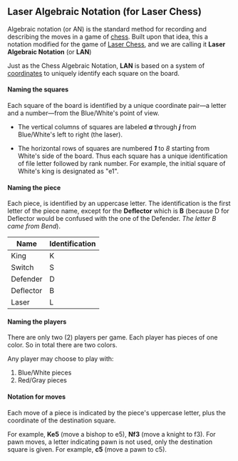 ## Laser Algebraic Notation (for Laser Chess)

Algebraic notation (or AN) is the standard method for recording and describing the moves in a game of [chess](https://en.wikipedia.org/wiki/Chess). Built upon that idea, this a notation modified for the game of [Laser Chess](https://en.wikipedia.org/wiki/Laser_Chess), and we are calling it **Laser Algebraic Notation** (or **LAN**)

Just as the Chess Algebraic Notation, **LAN** is based on a system of [coordinates](https://en.wikipedia.org/wiki/Coordinates) to uniquely identify each square on the board.



#### **Naming the squares**

Each square of the board is identified by a unique coordinate pair—a letter and a number—from the Blue/White's point of view.

- The vertical columns of squares are labeled ***a*** through ***j*** from Blue/White's left to right (the laser). 

- The horizontal rows of squares are numbered ***1*** to *8* starting from White's side of the board. Thus each square has a unique identification of file letter followed by rank number. For example, the initial square of White's king is designated as "e1".



#### Naming the piece

Each piece, is identified by an uppercase letter.
The identification is the first letter of the piece name, except for the **Deflector** which is **B** (because D for Deflector would be confused with the one of the Defender. *The letter B came from Bend*).

| Name      | Identification |
| --------- | -------------- |
| King      | K              |
| Switch    | S              |
| Defender  | D              |
| Deflector | B              |
| Laser     | L              |



#### Naming the players

There are only two (2) players per game. Each player has pieces of one color. So in total there are two colors. 

Any player may choose to play with:

1. Blue/White pieces
2. Red/Gray pieces



#### Notation for moves

Each move of a piece is indicated by the piece's uppercase letter, plus the coordinate of the destination square.

For example, **Ke5** (move a bishop to e5), **Nf3** (move a knight to f3). For pawn moves, a letter indicating pawn is not used, only the destination square is given. For example, **c5** (move a pawn to c5).